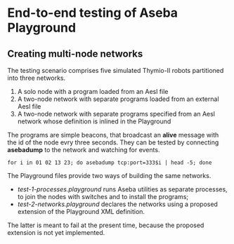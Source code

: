 # End-to-end testing of Aseba Playground

## Creating multi-node networks

The testing scenario comprises five simulated Thymio-II robots partitioned into three networks.

1. A solo node with a program loaded from an Aesl file
2. A two-node network with separate programs loaded from an external Aesl file 
3. A two-node network with separate programs specified from an Aesl network whose definition is inlined in the Playground

The programs are simple beacons, that broadcast an **alive** message with the id of the node evry three seconds. They can be tested by connecting **asebadump** to the network and watching for events.
```
for i in 01 02 13 23; do asebadump tcp:port=333$i | head -5; done
```

The Playground files provide two ways of building the same networks.
* *test-1-processes.playground* runs Aseba utilities as separate processes, to join the nodes with switches and to install the programs;
* *test-2-networks.playground* declares the networks using a proposed extension of the Playground XML definition.

The latter is meant to fail at the present time, because the proposed extension is not yet implemented.
